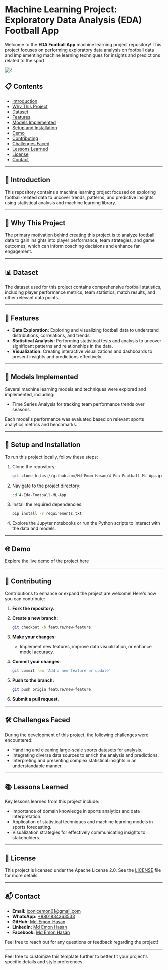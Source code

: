 # Machine Learning Project: Exploratory Data Analysis (EDA) Football App

Welcome to the **EDA Football App** machine learning project repository! This project focuses on performing exploratory data analysis on football data and implementing machine learning techniques for insights and predictions related to the sport.

![4](https://github.com/user-attachments/assets/ed3f72ef-0283-410f-89c0-eb4ef8c38740)

## 📋 Contents

- [Introduction](#introduction)
- [Why This Project](#why-this-project)
- [Dataset](#dataset)
- [Features](#features)
- [Models Implemented](#models-implemented)
- [Setup and Installation](#setup-and-installation)
- [Demo](#demo)
- [Contributing](#contributing)
- [Challenges Faced](#challenges-faced)
- [Lessons Learned](#lessons-learned)
- [License](#license)
- [Contact](#contact)

---

## 📖 Introduction

This repository contains a machine learning project focused on exploring football-related data to uncover trends, patterns, and predictive insights using statistical analysis and machine learning library.

---

## 🎯 Why This Project

The primary motivation behind creating this project is to analyze football data to gain insights into player performance, team strategies, and game outcomes, which can inform coaching decisions and enhance fan engagement.

---

## 📊 Dataset

The dataset used for this project contains comprehensive football statistics, including player performance metrics, team statistics, match results, and other relevant data points.

---

## 🌟 Features

- **Data Exploration:** Exploring and visualizing football data to understand distributions, correlations, and trends.
- **Statistical Analysis:** Performing statistical tests and analysis to uncover significant patterns and relationships in the data.
- **Visualization:** Creating interactive visualizations and dashboards to present insights and predictions effectively.

---

## 🧠 Models Implemented

Several machine learning models and techniques were explored and implemented, including:

- Time Series Analysis for tracking team performance trends over seasons.

Each model's performance was evaluated based on relevant sports analytics metrics and benchmarks.

---

## 🚀 Setup and Installation

To run this project locally, follow these steps:

1. Clone the repository:

   ```bash
   git clone https://github.com/Md-Emon-Hasan/4-Eda-Football-ML-App.git
   ```

2. Navigate to the project directory:

   ```bash
   cd 4-Eda-Football-ML-App
   ```

3. Install the required dependencies:

   ```bash
   pip install -r requirements.txt
   ```

4. Explore the Jupyter notebooks or run the Python scripts to interact with the data and models.

---

## 🌐 Demo

Explore the live demo of the project [here](https://four-eda-football-ml-apps.onrender.com/)

---

## 🤝 Contributing

Contributions to enhance or expand the project are welcome! Here's how you can contribute:

1. **Fork the repository.**
2. **Create a new branch:**

   ```bash
   git checkout -b feature/new-feature
   ```

3. **Make your changes:**

   - Implement new features, improve data visualization, or enhance model accuracy.

4. **Commit your changes:**

   ```bash
   git commit -am 'Add a new feature or update'
   ```

5. **Push to the branch:**

   ```bash
   git push origin feature/new-feature
   ```

6. **Submit a pull request.**

---

## 🛠️ Challenges Faced

During the development of this project, the following challenges were encountered:

- Handling and cleaning large-scale sports datasets for analysis.
- Integrating diverse data sources to enrich the analysis and predictions.
- Interpreting and presenting complex statistical insights in an understandable manner.

---

## 📚 Lessons Learned

Key lessons learned from this project include:

- Importance of domain knowledge in sports analytics and data interpretation.
- Application of statistical techniques and machine learning models in sports forecasting.
- Visualization strategies for effectively communicating insights to stakeholders.

---

## 📄 License

This project is licensed under the Apache License 2.0. See the [LICENSE](LICENSE) file for more details.

---

## 📬 Contact

- **Email:** [iconicemon01@gmail.com](mailto:iconicemon01@gmail.com)
- **WhatsApp:** [+8801834363533](https://wa.me/8801834363533)
- **GitHub:** [Md-Emon-Hasan](https://github.com/Md-Emon-Hasan)
- **LinkedIn:** [Md Emon Hasan](https://www.linkedin.com/in/md-emon-hasan)
- **Facebook:** [Md Emon Hasan](https://www.facebook.com/mdemon.hasan2001/)

Feel free to reach out for any questions or feedback regarding the project!

---

Feel free to customize this template further to better fit your project's specific details and style preferences.
